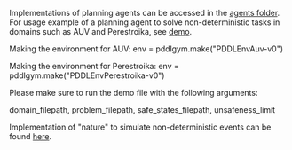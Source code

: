 Implementations of planning agents can be accessed in the [agents folder](pddlgym/agents). 
For usage example of a planning agent to solve non-deterministic tasks in domains such as AUV and Perestroika, see [demo](pddlgym/demo_agent_planning.py). 

Making the environment for AUV:
  env = pddlgym.make("PDDLEnvAuv-v0")

Making the environment for Perestroika:
  env = pddlgym.make("PDDLEnvPerestroika-v0")

Please make sure to run the demo file with the following arguments:

domain_filepath, problem_filepath, safe_states_filepath, unsafeness_limit



Implementation of "nature" to simulate non-deterministic events can be found [here](pddlgym/nature.py).
